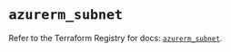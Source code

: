 # `azurerm_subnet`

Refer to the Terraform Registry for docs: [`azurerm_subnet`](https://registry.terraform.io/providers/hashicorp/azurerm/3.110.0/docs/resources/subnet).
